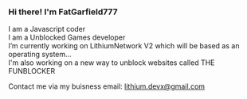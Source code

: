 ### Hi there! I'm FatGarfield777
I am a Javascript coder <br>
I am a Unblocked Games developer <br>
I’m currently working on LithiumNetwork V2 which will be based as an operating system... <br>
I'm also working on a new way to unblock websites called THE FUNBLOCKER <br>

Contact me via my buisness email: lithium.devx@gmail.com
